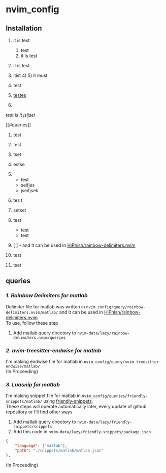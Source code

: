 # nvim_config

## Installation

1) it is test
    1) test  
    2) it is test
2) it is test
3) itist
    4) 
    5) it must


1) test
2)  [testes](2024-04-22_testes.md)
3) 

*test is it jsijsei* 


[[#queries]]


1. test
2. test
3. tset
4. estse
5.
    - test
    - seifjes
    - jseifjsek
6. tes   t
7. setset
8. test
     - test
     - test
9. [ ]     -
and it can be used in [HiPhish/rainbow-delimiters.nvim](https://github.com/HiPhish/rainbow-delimiters.nvim)    


1. test
2. tset




## queries

### *1. Rainbow Delimiters for matlab*
Delimiter file for matlab was written in `nvim_config/query/rainbow-delimiters.nvim/matlab/`
and it can be used in [HiPhish/rainbow-delimiters.nvim](https://github.com/HiPhish/rainbow-delimiters.nvim)    
To use, follow these step   

1) Add matlab query directory to `nvim-data/lazy/rainbow-delimiters.nvim/queries`


### *2. nvim-treesitter-endwise for matlab*
I'm making endwise file for matlab in `nvim_config/query/nvim-treesitter-endwise/matlab/`   
(In Proceeding)


### *3. Luasnip for matlab*

I'm making snippet file for matlab in `nvim_config/queries/friendly-snippets/matlab/` 
using [friendly-snippets](https://github.com/rafamadriz/friendly-snippets),    
These steps will operate automatically later, every update of github repository or I'll find other ways

1) Add matlab query directory to `nvim-data/lazy/friendly-snippets/snippets`
2) Add this code in `nvim-data/lazy/friendly-snippets/package.json`

```json
{
    "language": ["matlab"],
    "path": "./snippets/matlab/matlab.json"
},
```

(In Proceeding)
